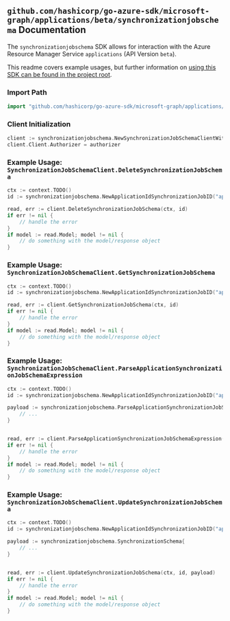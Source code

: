
## `github.com/hashicorp/go-azure-sdk/microsoft-graph/applications/beta/synchronizationjobschema` Documentation

The `synchronizationjobschema` SDK allows for interaction with the Azure Resource Manager Service `applications` (API Version `beta`).

This readme covers example usages, but further information on [using this SDK can be found in the project root](https://github.com/hashicorp/go-azure-sdk/tree/main/docs).

### Import Path

```go
import "github.com/hashicorp/go-azure-sdk/microsoft-graph/applications/beta/synchronizationjobschema"
```


### Client Initialization

```go
client := synchronizationjobschema.NewSynchronizationJobSchemaClientWithBaseURI("https://management.azure.com")
client.Client.Authorizer = authorizer
```


### Example Usage: `SynchronizationJobSchemaClient.DeleteSynchronizationJobSchema`

```go
ctx := context.TODO()
id := synchronizationjobschema.NewApplicationIdSynchronizationJobID("applicationIdValue", "synchronizationJobIdValue")

read, err := client.DeleteSynchronizationJobSchema(ctx, id)
if err != nil {
	// handle the error
}
if model := read.Model; model != nil {
	// do something with the model/response object
}
```


### Example Usage: `SynchronizationJobSchemaClient.GetSynchronizationJobSchema`

```go
ctx := context.TODO()
id := synchronizationjobschema.NewApplicationIdSynchronizationJobID("applicationIdValue", "synchronizationJobIdValue")

read, err := client.GetSynchronizationJobSchema(ctx, id)
if err != nil {
	// handle the error
}
if model := read.Model; model != nil {
	// do something with the model/response object
}
```


### Example Usage: `SynchronizationJobSchemaClient.ParseApplicationSynchronizationJobSchemaExpression`

```go
ctx := context.TODO()
id := synchronizationjobschema.NewApplicationIdSynchronizationJobID("applicationIdValue", "synchronizationJobIdValue")

payload := synchronizationjobschema.ParseApplicationSynchronizationJobSchemaExpressionRequest{
	// ...
}


read, err := client.ParseApplicationSynchronizationJobSchemaExpression(ctx, id, payload)
if err != nil {
	// handle the error
}
if model := read.Model; model != nil {
	// do something with the model/response object
}
```


### Example Usage: `SynchronizationJobSchemaClient.UpdateSynchronizationJobSchema`

```go
ctx := context.TODO()
id := synchronizationjobschema.NewApplicationIdSynchronizationJobID("applicationIdValue", "synchronizationJobIdValue")

payload := synchronizationjobschema.SynchronizationSchema{
	// ...
}


read, err := client.UpdateSynchronizationJobSchema(ctx, id, payload)
if err != nil {
	// handle the error
}
if model := read.Model; model != nil {
	// do something with the model/response object
}
```
